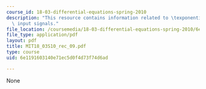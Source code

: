 ```yaml
---
course_id: 18-03-differential-equations-spring-2010
description: "This resource contains information related to \texponential and sinusoidal\
  \ input signals."
file_location: /coursemedia/18-03-differential-equations-spring-2010/6e1191603140e71ec5d0f4d73f74d6ad_MIT18_03S10_rec_09.pdf
file_type: application/pdf
layout: pdf
title: MIT18_03S10_rec_09.pdf
type: course
uid: 6e1191603140e71ec5d0f4d73f74d6ad

---
```

None